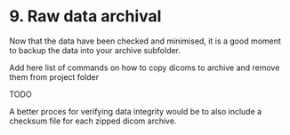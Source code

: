 # 9. Raw data archival

Now that the data have been checked and minimised, it is a good moment to backup the data into your archive subfolder. 

Add here list of commands on how to copy dicoms to archive and remove them from project folder


TODO

A better proces for verifying data integrity would be to also include a checksum file for each zipped dicom archive.
